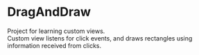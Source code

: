 # DragAndDraw
Project for learning custom views.\
Custom view listens for click events, and draws rectangles using information received from clicks.
